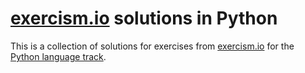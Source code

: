 # [exercism.io](exercism.io) solutions in Python
This is a collection of solutions for exercises from [exercism.io](exercism.io) for the [Python language track](http://exercism.io/languages/python/exercises).

